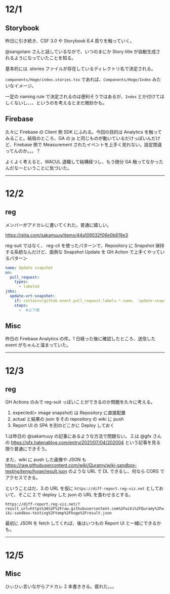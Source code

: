 # 12/1

## Storybook

昨日に引き続き、CSF 3.0 や Storybook 6.4 周りを触っていく。

@sangotaro さんと話しているなかで、いつのまにか Story title が自動生成されるようになっていたことを知る。

基本的には .stories ファイルが存在しているディレクトリ名で決定される。

`components/Hoge/index.stories.tsx` であれば、`Components/Hoge/Index` みたいなイメージ。

一定の naming rule で決定されるのは便利そうではあるが、`Index` とか付けてほしくないし、、、というのを考えるとまだ微妙かも。

## Firebase

久々に Firebase の Client 側 SDK にふれる。今回の目的は Analytics を触ってみること。結局のところ、GA の js と同じものが動いているだけっぽいんだけど、Firebase 側で Measurement されたイベントを上手く見れない。設定間違ってんのか。。。？

よくよく考えると、WACUL 退職して結構経つし、もう随分 GA 触ってなかったんだなーということに気づいた。

---

# 12/2

## reg

メンバーがアドカレに書いてくれた。普通に嬉しい。

https://qiita.com/sakamuuy/items/44a109532f06e0b619e3

reg-suit ではなく、 reg-cli を使ったパターンで、Repository に Snapshot 保持する系統なんだけど、面倒な Snapshot Update を GH Action で上手くやっているパターン

```yaml
name: Update snapshot
on:
  pull_request:
    types:
      - labeled
jobs:
  update-vrt-snapshot:
    if: contains(github.event.pull_request.labels.*.name, 'update-snapshots')
    steps:
      -  #以下略
```

## Misc

昨日の Firebase Analytics の件。1 日経った後に確認したところ、送信した event がちゃんと溜まっていた。

---

# 12/3

## reg

GH Actions のみで reg-suit っぽいことができるのか問題を久々に考える。

1. expected(= image snapshot) は Repository に直接配置
1. actual と結果の json をその repository の wiki に push
1. Report UI の SPA を別のどこかに Deploy しておく

1.は昨日の @sakamuuy の記事にあるような方法で問題ない。 2.は @gfx さんの https://gfx.hatenablog.com/entry/2021/07/04/202004 という記事を見る限り普通にできそう。

また、wiki に push した画像や JSON も https://raw.githubusercontent.com/wiki/Quramy/wiki-sandbox-testing/temp/hoge/result.json のような URL で DL できるし、何なら CORS でアクセスできる。

ということはだ、3.の URL を仮に `https://diff-report.reg-viz.net` としておいて、そこに 2.で deploy した json の URL を食わせるとする。

`https://diff-report.reg-viz.net/?result_url=https%3A%2F%2Fraw.githubusercontent.com%2Fwiki%2FQuramy%2Fwiki-sandbox-testing%2Ftemp%2Fhoge%2Fresult.json`

最初に JSON を fetch してくれば、後はいつもの Report UI と一緒にできるかも。

---

# 12/5

## Misc

ひぃひぃ言いながらアドカレ 2 本書ききる。疲れた。。。

